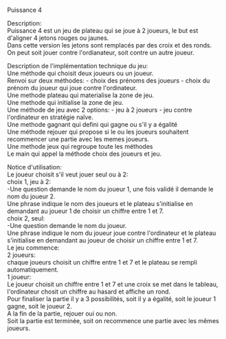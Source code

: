 Puissance 4

Description:<br/>
Puissance 4 est un jeu de plateau qui se joue à 2 joueurs, le but est d'aligner 4 jetons rouges ou jaunes.<br/>
Dans cette version les jetons sont remplacés par des croix et des ronds.<br/>
On peut soit jouer contre l'ordianateur, soit contre un autre joueur.<br/>

Description de l'implémentation technique du jeu:<br/>
Une méthode qui choisit deux joueurs ou un joueur.<br/>
Renvoi sur deux méthodes: - choix des prénoms des joueurs    - choix du prénom du joueur qui joue contre l'ordinateur.<br/>
Une methode plateau qui materialise la zone de jeu.<br/>
Une methode qui initialise la zone de jeu.<br/>
Une méthode de jeu avec 2 options: - jeu à 2 joueurs    - jeu contre l'ordinateur en stratégie naîve.<br/>
Une methode gagnant qui defini qui gagne ou s'il y a égalité<br/>
Une méthode rejouer qui propose si le ou les joueurs souhaitent recommencer une partie avec les memes joueurs.<br/>
Une methode jeux qui regroupe toute les méthodes<br/>
Le main qui appel la méthode choix des joueurs et jeu.<br/>

Notice d'utilisation:<br/>
Le joueur choisit s'il veut jouer seul ou à 2:<br/>
choix 1, jeu à 2:<br/>
-Une question demande le nom du joueur 1, une fois validé il demande le nom du joueur 2.<br/>
Une phrase indique le nom des joueurs et le plateau s'initialise en demandant au joueur 1 de choisir un chiffre entre 1 et 7.<br/>
choix 2, seul:<br/>
-Une question demande le nom du joueur.<br/>
Une phrase indique le nom du joueur joue contre l'ordinateur et le plateau s'initialise en demandant au joueur de choisir un chiffre entre 1 et 7.<br/>
Le jeu commence:<br/>
2 joueurs:<br/>
chaque joueurs choisit un chiffre entre 1 et 7 et le plateau se rempli automatiquement.<br/>
1 joueur:<br/>
Le joueur choisit un chiffre entre 1 et 7 et une croix se met dans le tableau, l'ordinateur chosit un chiffre au hasard et affiche un rond.<br/>
Pour finaliser la partie il y a 3 possibilités, soit il y a égalité, soit le joueur 1 gagne, soit le joueur 2.<br/>
A la fin de la partie, rejouer oui ou non.<br/>
Soit la partie est terminée, soit on recommence une partie avec les mêmes joueurs.<br/>

